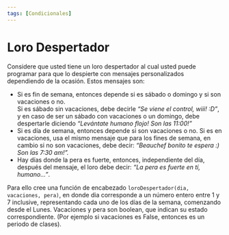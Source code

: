 ```yaml
---
tags: [Condicionales]
---
```


# Loro Despertador

Considere que usted tiene un loro despertador al cual usted puede programar para que lo despierte con mensajes personalizados dependiendo de la ocasión. Estos mensajes son:

- Si es fin de semana, entonces depende si es sábado o domingo y si son vacaciones o no. \
Si es sábado sin vacaciones, debe decirle *“Se viene el control, wiii! :D”*, y en caso de ser un sábado con vacaciones o un domingo, debe despertarle diciendo *“Levántate humano flojo! Son las 11:00!”*
- Si es día de semana, entonces depende si son vacaciones o no. Si es en vacaciones, usa el mismo mensaje que para los fines de semana, en cambio si no son vacaciones, debe decir: *“Beauchef bonito te espera :) Son las 7:30 am!”.*
- Hay días donde la pera es fuerte, entonces, independiente del día, después del mensaje, el loro debe decir: *“La pera es fuerte en tí, humano...”*.


Para ello cree una función de encabezado `loroDespertador(dia, vacaciones, pera)`, en
donde dia corresponde a un número entero entre 1 y 7 inclusive, representando cada uno de
los días de la semana, comenzando desde el Lunes. Vacaciones y pera son boolean, que indican
su estado correspondiente. (Por ejemplo si vacaciones es False, entonces es un periodo de
clases).


